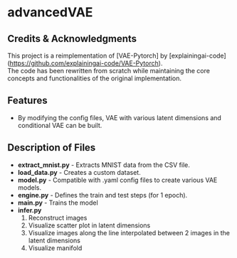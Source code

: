 # advancedVAE

## Credits & Acknowledgments  
This project is a reimplementation of [VAE-Pytorch] by [explainingai-code] (https://github.com/explainingai-code/VAE-Pytorch).  
The code has been rewritten from scratch while maintaining the core concepts and functionalities of the original implementation.  


## Features  
- By modifying the config files, VAE with various latent dimensions and conditional VAE can be built.

## Description of Files
- **extract_mnist.py** - Extracts MNIST data from the CSV file.  
- **load_data.py** - Creates a custom dataset.
- **model.py** - Compatible with .yaml config files to create various VAE models. 
- **engine.py** - Defines the train and test steps (for 1 epoch).  
- **main.py** - Trains the model
- **infer.py**
  1. Reconstruct images
  2. Visualize scatter plot in latent dimensions
  3. Visualize images along the line interpolated between 2 images in the latent dimensions
  4. Visualize manifold
